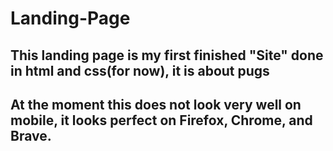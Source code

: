 # Landing-Page
## This landing page is my first finished "Site" done in html and css(for now), it is about pugs
## At the moment this does not look very well on mobile, it looks perfect on Firefox, Chrome, and Brave.
